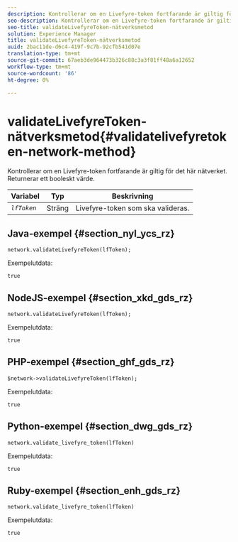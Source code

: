```yaml
---
description: Kontrollerar om en Livefyre-token fortfarande är giltig för det här nätverket. Returnerar ett booleskt värde.
seo-description: Kontrollerar om en Livefyre-token fortfarande är giltig för det här nätverket. Returnerar ett booleskt värde.
seo-title: validateLivefyreToken-nätverksmetod
solution: Experience Manager
title: validateLivefyreToken-nätverksmetod
uuid: 2bac11de-d6c4-419f-9c7b-92cfb541d07e
translation-type: tm+mt
source-git-commit: 67aeb3de964473b326c88c3a3f81ff48a6a12652
workflow-type: tm+mt
source-wordcount: '86'
ht-degree: 0%

---
```



# validateLivefyreToken-nätverksmetod{#validatelivefyretoken-network-method}

Kontrollerar om en Livefyre-token fortfarande är giltig för det här nätverket. Returnerar ett booleskt värde.

| Variabel | Typ | Beskrivning |
|---|---|---|
| *`lfToken`* | Sträng | Livefyre-token som ska valideras. |

## Java-exempel {#section_nyl_ycs_rz}

```
network.validateLivefyreToken(lfToken); 
```

Exempelutdata:

```
true 
```

## NodeJS-exempel {#section_xkd_gds_rz}

```
network.validateLivefyreToken(lfToken); 
```

Exempelutdata:

```
true 
```

## PHP-exempel {#section_ghf_gds_rz}

```
$network->validateLivefyreToken(lfToken); 
```

Exempelutdata:

```
true 
```

## Python-exempel {#section_dwg_gds_rz}

```
network.validate_livefyre_token(lfToken) 
```

Exempelutdata:

```
true 
```

## Ruby-exempel {#section_enh_gds_rz}

```
network.validate_livefyre_token(lfToken) 
```

Exempelutdata:

```
true 
```

